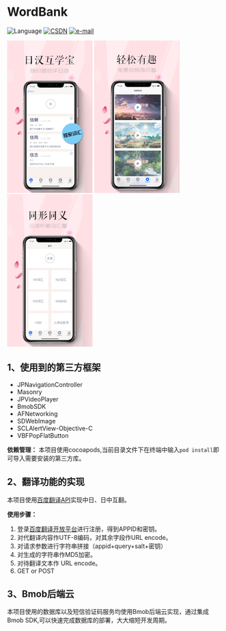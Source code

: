 # WordBank
![Language](http://img.shields.io/badge/Language-Objective--C-brightgreen.svg?style=flat) [![CSDN](https://img.shields.io/badge/CSDN-Peter__Huang0623-orange.svg)](https://blog.csdn.net/Peter_Huang0623)  [![e-mail](https://img.shields.io/badge/E--mail-huangchao0623%40126.com-blue.svg)](huangchao0623@126.com)

![pic1](https://github.com/Peter-Huang0623/WordBank/blob/master/README_Pics/1-1242-2208.jpg)  ![pic2](https://github.com/Peter-Huang0623/WordBank/blob/master/README_Pics/1242-2208.jpg)  ![pic3](https://github.com/Peter-Huang0623/WordBank/blob/master/README_Pics/2-1242-2208.jpg)


## 1、使用到的第三方框架

* JPNavigationController
* Masonry
* JPVideoPlayer
* BmobSDK
* AFNetworking
* SDWebImage
* SCLAlertView-Objective-C
* VBFPopFlatButton

**依赖管理：**
本项目使用cocoapods,当前目录文件下在终端中输入`pod install`即可导入需要安装的第三方库。
## 2、翻译功能的实现
本项目使用[百度翻译API](http://api.fanyi.baidu.com/api/trans/product/apidoc)实现中日、日中互翻。

**使用步骤：**
1. 登录[百度翻译开放平台](http://api.fanyi.baidu.com/api/trans/product/index)进行注册，得到APPID和密钥。
2. 对代翻译内容作UTF-8编码，对其余字段作URL encode。
3. 对请求参数进行字符串拼接（appid+query+salt+密钥）
4. 对生成的字符串作MD5加密。
5. 对待翻译文本作 URL encode。
6. GET or POST

## 3、Bmob后端云
本项目使用的数据库以及短信验证码服务均使用Bmob后端云实现，通过集成Bmob SDK,可以快速完成数据库的部署，大大缩短开发周期。